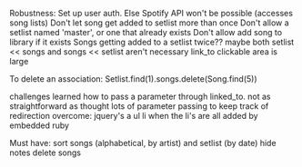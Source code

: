 Robustness:
  Set up user auth.  Else Spotify API won't be possible (accesses song lists)
  Don't let song get added to setlist more than once
  Don't allow a setlist named 'master', or one that already exists
  Don't allow add song to library if it exists
  Songs getting added to a setlist twice??
    maybe both setlist << songs and songs << setlist aren't necessary
  link_to clickable area is large

To delete an association:
  Setlist.find(1).songs.delete(Song.find(5))



challenges
  learned how to pass a parameter through linked_to.  not as straightforward as thought
  lots of parameter passing to keep track of redirection
  overcome: jquery's a ul li  when the li's are all added by embedded ruby

Must have:
sort songs (alphabetical, by artist) and setlist (by date)
hide notes
delete songs